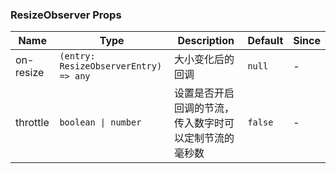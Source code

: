 ### ResizeObserver Props

| Name      | Type                                  | Description                                                   | Default  | Since |
| --------- | ------------------------------------- | ------------------------------------------------------ | ------- | --- |
| on-resize | `(entry: ResizeObserverEntry) => any` | 大小变化后的回调                                       | `null`  | - |
| throttle  | `boolean \| number`                   | 设置是否开启回调的节流，传入数字时可以定制节流的毫秒数 | `false` | - |
